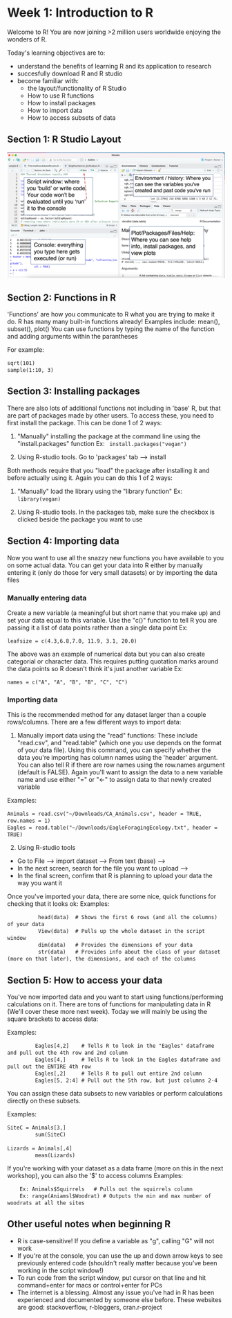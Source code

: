 # Week 1: Introduction to R #

Welcome to R! You are now joining >2 million users worldwide enjoying the wonders of R. 

Today's learning objectives are to:
- understand the benefits of learning R and its application to research
- succesfully download R and R studio
- become familiar with:
  - the layout/functionality of R Studio
  -  How to use R functions
  -  How to install packages
  -  How to import data
  -  How to access subsets of data


## Section 1: R Studio Layout ##

![R studio layout](./Rstudio_Layout.jpg)


  
## Section 2: Functions in R ##

'Functions' are how you communicate to R what you are trying to make it do. R has many many built-in functions already! 
Examples include: mean(), subset(), plot()
You can use functions by typing the name of the function and adding arguments within the parantheses
   
   For example:
   ```
   sqrt(101)
   sample(1:10, 3)
   ```
 
## Section 3: Installing packages ##

There are also lots of additional functions not including in 'base' R, but that are part of packages made by other users. To access these, you need to first install the package. This can be done 1 of 2 ways:

1) "Manually" installing the package at the command line using the "install.packages" function
        Ex: ``` 
        install.packages("vegan") ```
        
2) Using R-studio tools. 
      Go to 'packages' tab --> install
      
Both methods require that you "load" the package after installing it and before actually using it.
Again you can do this 1 of 2 ways:
    
1) "Manually" load the library using the "library function" 
        Ex: ```
        library(vegan) 
        ```
        
2) Using R-studio tools.
  In the packages tab, make sure the checkbox is clicked beside the package you want to use
      
  
## Section 4:  Importing data ##

Now you want to use all the snazzy new functions you have available to you on some actual data. You can get your data into R either by manually entering it (only do those for very small datasets) or by importing the data files
    
### Manually entering data ###

Create a new variable (a meaningful but short name that you make up) and set your data equal to this variable.
Use the "c()" function to tell R you are passing it a list of data points rather than a single data point
Ex: 
```
leafsize = c(4.3,6.8,7.0, 11.9, 3.1, 20.0)
```

The above was an example of numerical data but you can also create categorial or character data. 
This requires putting quotation marks around the data points so R doesn't think it's just another variable
Ex: 
```
names = c("A", "A", "B", "B", "C", "C")
```
        
### Importing data ###

This is the recommended method for any dataset larger than a couple rows/columns. 
There are a few different ways to import data:
        
1. Manually import data using the "read" functions: 
These include "read.csv", and "read.table" (which one you use depends on the format of your data file). Using this command, you can specify whether the data you're importing has column names using the 'header' argument. You can also tell R if there are row names using the row.names argument (default is FALSE). Again you'll want to assign the data to a new variable name and use either "=" or "<-" to assign data to that newly created variable
            
Examples: 
 ```
Animals = read.csv("~/Downloads/CA_Animals.csv", header = TRUE, row.names = 1)
Eagles = read.table("~/Downloads/EagleForagingEcology.txt", header = TRUE)
```
              
2. Using R-studio tools
- Go to File --> import dataset --> From text (base) -->
- In the next screen, search for the file you want to upload -->
- In the final screen, confirm that R is planning to upload your data the way you want it
              
Once you've imported your data, there are some nice, quick functions for checking that it looks ok:
Examples: 
```
          head(data)  # Shows the first 6 rows (and all the columns) of your data
          View(data)  # Pulls up the whole dataset in the script window 
          dim(data)   # Provides the dimensions of your data
          str(data)   # Provides info about the class of your dataset (more on that later), the dimensions, and each of the columns
```
             
## Section 5:  How to access your data ##

You've now imported data and you want to start using functions/performing calculations on it. There are tons of functions for manipulating data in R (We'll cover these more next week). Today we will mainly be using the square brackets to access data:
  
Examples: 
```
         Eagles[4,2]    # Tells R to look in the "Eagles" dataframe and pull out the 4th row and 2nd column  
         Eagles[4,]     # Tells R to look in the Eagles dataframe and pull out the ENTIRE 4th row
         Eagles[,2]     # Tells R to pull out entire 2nd column
         Eagles[5, 2:4] # Pull out the 5th row, but just columns 2-4
```        
    
  You can assign these data subsets to new variables or perform calculations directly on these subsets.
    
Examples:
```
SiteC = Animals[3,]
         sum(SiteC)
         
Lizards = Animals[,4]
         mean(Lizards)
```

If you're working with your dataset as a data frame (more on this in the next workshop), you can also the '$' to access columns
Examples: 
```
    Ex: Animals$Squirrels   # Pulls out the squirrels column
    Ex: range(Aniamsl$Woodrat) # Outputs the min and max number of woodrats at all the sites
```
 
 
 ## Other useful notes when beginning R ##
 
 * R is case-sensitive! If you define a variable as "g", calling "G" will not work
 * If you're at the console, you can use the up and down arrow keys to see previously entered code (shouldn't really matter because you've been working in the script window!)
 * To run code from the script window, put cursor on that line and hit command+enter for macs or control+enter for PCs
 * The internet is a blessing. Almost any issue you've had in R has been experienced and documented by someone else before. 
  These websites are good: stackoverflow, r-bloggers, cran.r-project
